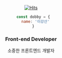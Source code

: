 <div align=center>

[![Hits](https://hits.seeyoufarm.com/api/count/incr/badge.svg?url=https%3A%2F%2Fgithub.com%2Fhellomac87)](https://hits.seeyoufarm.com)


```js
  const dobby = {
    name: '이강산'
  }
```
  
  
### Front-end Developer

소중한 프론트엔드 개발자
